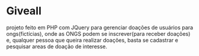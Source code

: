 # Giveall
 projeto feito em PHP com JQuery para gerenciar doações de usuários para ongs(fictícias), onde as ONGS podem se inscrever(para receber doações) e, qualquer pessoa que queira realizar doações, basta se cadastrar e pesquisar areas de doação de interesse.

